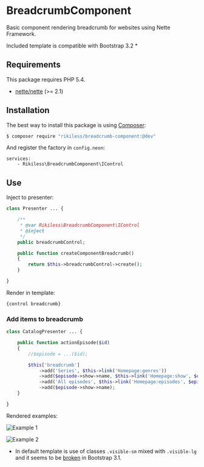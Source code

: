 BreadcrumbComponent
===

Basic component rendering breadcrumb for websites using Nette Framework.

Included template is compatible with Bootstrap 3.2 *

Requirements
---

This package requires PHP 5.4.

- [nette/nette](https://github.com/nette/nette/) (>= 2.1)

Installation
---

The best way to install this package is using [Composer](https://getcomposer.org):

```sh
$ composer require "rikiless/breadcrumb-component:@dev"
```

And register the factory in ``config.neon``:

```neon
services:
    - Rikiless\BreadcrumbComponent\IControl
```

Use
---

Inject to presenter:

```php
class Presenter ... {

    /**
     * @var Rikiless\BreadcrumbComponent\IControl
     * @inject
     */
    public breadcrumbControl;

    public function createComponentBreadcrumb()
    {
        return $this->breadcrumbControl->create();
    }

}
```

Render in template:

```latte
{control breadcrumb}
```

### Add items to breadcrumb

```php
class CatalogPresenter ... {

    public function actionEpisode($id)
    {
        //$episode = ...($id);

		$this['breadcrumb']
			->add('Series', $this->link('Homepage:genres'))
			->add($episode->show->name, $this->link('Homepage:show', $episode->show->url))
			->add('All episodes', $this->link('Homepage:episodes', $episode->show->url))
			->add($episode->show->name);
    }

}
```

Rendered examples:

![Example 1](http://github.rikiho.net/breadcrumb-component-1.png)

![Example 2](http://github.rikiho.net/breadcrumb-component-2.png)

* In default template is use of classes ``.visible-sm`` mixed with ``.visible-lg`` and it seems to be [broken](https://github.com/twbs/bootstrap/issues/12015) in Bootstrap 3.1.
